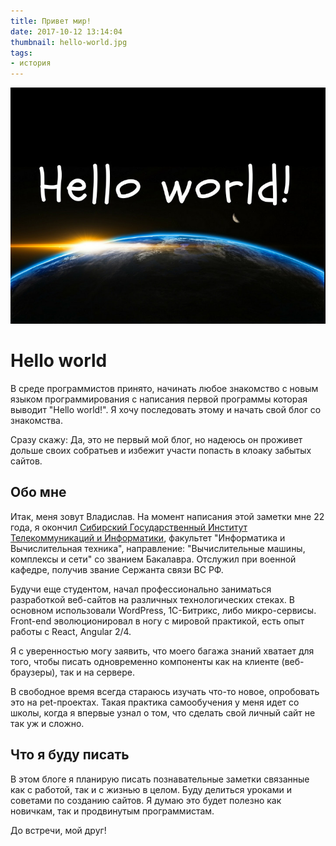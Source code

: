 ```yaml
---
title: Привет мир!
date: 2017-10-12 13:14:04
thumbnail: hello-world.jpg
tags:
- история
---
```


![](hello-world.jpg)

# Hello world

В среде программистов принято, начинать любое знакомство с новым языком
программирования с написания первой программы которая выводит "Hello world!".
Я хочу последовать этому и начать свой блог со знакомства.

Сразу скажу: Да, это не первый мой блог, но надеюсь он проживет дольше своих
собратьев и избежит участи попасть в клоаку забытых сайтов.

## Обо мне

Итак, меня зовут Владислав. На момент написания этой заметки мне 22 года, я
окончил [Сибирский Государственный Институт Телекоммуникаций и Информатики](http://sibsutis.ru),
факультет "Информатика и Вычислительная техника", направление:
"Вычислительные машины, комплексы и сети" со званием Бакалавра. Отслужил при
военной кафедре, получив звание Сержанта связи ВС РФ.

Будучи еще студентом, начал профессионально заниматься разработкой веб-сайтов на
различных технологических стеках. В основном использовали WordPress, 1C-Битрикс,
либо микро-сервисы. Front-end эволюционировал в ногу с мировой практикой, есть
опыт работы с React, Angular 2/4.

Я с уверенностью могу заявить, что моего багажа знаний хватает для того, чтобы
писать одновременно компоненты как на клиенте (веб-браузеры), так и на сервере.

В свободное время всегда стараюсь изучать что-то новое, опробовать это на
pet-проектах. Такая практика самообучения у меня идет со школы, когда я впервые
узнал о том, что сделать свой личный сайт не так уж и сложно.

## Что я буду писать

В этом блоге я планирую писать познавательные заметки связанные как с работой,
так и с жизнью в целом. Буду делиться уроками и советами по созданию сайтов.
Я думаю это будет полезно как новичкам, так и продвинутым программистам.

До встречи, мой друг!
